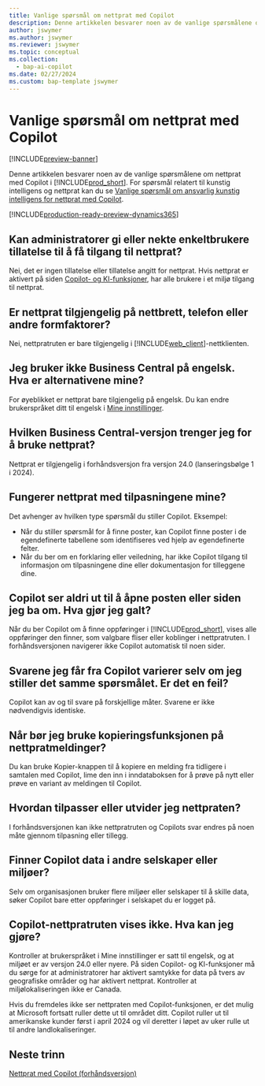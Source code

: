 ```yaml
---
title: Vanlige spørsmål om nettprat med Copilot
description: Denne artikkelen besvarer noen av de vanlige spørsmålene om nettprat med Copilot i Business Central.
author: jswymer
ms.author: jswymer
ms.reviewer: jswymer
ms.topic: conceptual
ms.collection:
  - bap-ai-copilot
ms.date: 02/27/2024
ms.custom: bap-template jswymer
---
```

# Vanlige spørsmål om nettprat med Copilot

[!INCLUDE[preview-banner](includes/preview-banner.md)]

Denne artikkelen besvarer noen av de vanlige spørsmålene om nettprat med Copilot i [!INCLUDE[prod_short](includes/prod_short.md)]. For spørsmål relatert til kunstig intelligens og nettprat kan du se [Vanlige spørsmål om ansvarlig kunstig intelligens for nettprat med Copilot](faqs-chat-with-copilot.md).

[!INCLUDE[production-ready-preview-dynamics365](includes/production-ready-preview-dynamics365.md)]

## Kan administratorer gi eller nekte enkeltbrukere tillatelse til å få tilgang til nettprat?

Nei, det er ingen tillatelse eller tillatelse angitt for nettprat. Hvis nettprat er aktivert på siden [Copilot- og KI-funksjoner](enable-ai.md), har alle brukere i et miljø tilgang til nettprat.
 
## Er nettprat tilgjengelig på nettbrett, telefon eller andre formfaktorer?

Nei, nettpratruten er bare tilgjengelig i [!INCLUDE[web_client](includes/web_client.md)]-nettklienten.

## Jeg bruker ikke Business Central på engelsk. Hva er alternativene mine?

For øyeblikket er nettprat bare tilgjengelig på engelsk. Du kan endre brukerspråket ditt til engelsk i [Mine innstillinger](ui-change-basic-settings.md#language).

## Hvilken Business Central-versjon trenger jeg for å bruke nettprat?

Nettprat er tilgjengelig i forhåndsversjon fra versjon 24.0 (lanseringsbølge 1 i 2024).

## Fungerer nettprat med tilpasningene mine?

Det avhenger av hvilken type spørsmål du stiller Copilot. Eksempel:

- Når du stiller spørsmål for å finne poster, kan Copilot finne poster i de egendefinerte tabellene som identifiseres ved hjelp av egendefinerte felter.
- Når du ber om en forklaring eller veiledning, har ikke Copilot tilgang til informasjon om tilpasningene dine eller dokumentasjon for tilleggene dine.

## Copilot ser aldri ut til å åpne posten eller siden jeg ba om. Hva gjør jeg galt?

Når du ber Copilot om å finne oppføringer i [!INCLUDE[prod_short](includes/prod_short.md)], vises alle oppføringer den finner, som valgbare fliser eller koblinger i nettpratruten. I forhåndsversjonen navigerer ikke Copilot automatisk til noen sider.

## Svarene jeg får fra Copilot varierer selv om jeg stiller det samme spørsmålet. Er det en feil?

Copilot kan av og til svare på forskjellige måter. Svarene er ikke nødvendigvis identiske.

## Når bør jeg bruke kopieringsfunksjonen på nettpratmeldinger?

Du kan bruke Kopier-knappen til å kopiere en melding fra tidligere i samtalen med Copilot, lime den inn i inndataboksen for å prøve på nytt eller prøve en variant av meldingen til Copilot.

## Hvordan tilpasser eller utvider jeg nettpraten?

I forhåndsversjonen kan ikke nettpratruten og Copilots svar endres på noen måte gjennom tilpasning eller tillegg.

## Finner Copilot data i andre selskaper eller miljøer?

Selv om organisasjonen bruker flere miljøer eller selskaper til å skille data, søker Copilot bare etter oppføringer i selskapet du er logget på.

## Copilot-nettpratruten vises ikke. Hva kan jeg gjøre?

Kontroller at brukerspråket i Mine innstillinger er satt til engelsk, og at miljøet er av versjon 24.0 eller nyere. På siden Copilot- og KI-funksjoner må du sørge for at administratorer har aktivert samtykke for data på tvers av geografiske områder og har aktivert nettprat. Kontroller at miljølokaliseringen ikke er Canada.

Hvis du fremdeles ikke ser nettpraten med Copilot-funksjonen, er det mulig at Microsoft fortsatt ruller dette ut til området ditt. Copilot ruller ut til amerikanske kunder først i april 2024 og vil deretter i løpet av uker rulle ut til andre landlokaliseringer.

## Neste trinn

[Nettprat med Copilot (forhåndsversjon)](chat-with-copilot.md)
